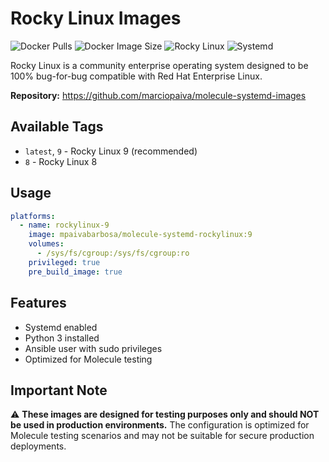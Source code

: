# Rocky Linux Images

![Docker Pulls](https://img.shields.io/docker/pulls/mpaivabarbosa/molecule-systemd-rockylinux?logo=docker&label=pulls)
![Docker Image Size](https://img.shields.io/docker/image-size/mpaivabarbosa/molecule-systemd-rockylinux/latest?logo=docker&label=size)
![Rocky Linux](https://img.shields.io/badge/rocky%20linux-9-blue?logo=rockylinux)
![Systemd](https://img.shields.io/badge/systemd-enabled-green?logo=systemd)

Rocky Linux is a community enterprise operating system designed to be 100% bug-for-bug compatible with Red Hat Enterprise Linux.

**Repository:** https://github.com/marciopaiva/molecule-systemd-images

## Available Tags

- `latest`, `9` - Rocky Linux 9 (recommended)
- `8` - Rocky Linux 8

## Usage

```yaml
platforms:
  - name: rockylinux-9
    image: mpaivabarbosa/molecule-systemd-rockylinux:9
    volumes:
      - /sys/fs/cgroup:/sys/fs/cgroup:ro
    privileged: true
    pre_build_image: true
```

## Features

- Systemd enabled
- Python 3 installed
- Ansible user with sudo privileges
- Optimized for Molecule testing

## Important Note

⚠️ **These images are designed for testing purposes only and should NOT be used in production environments.** The configuration is optimized for Molecule testing scenarios and may not be suitable for secure production deployments.